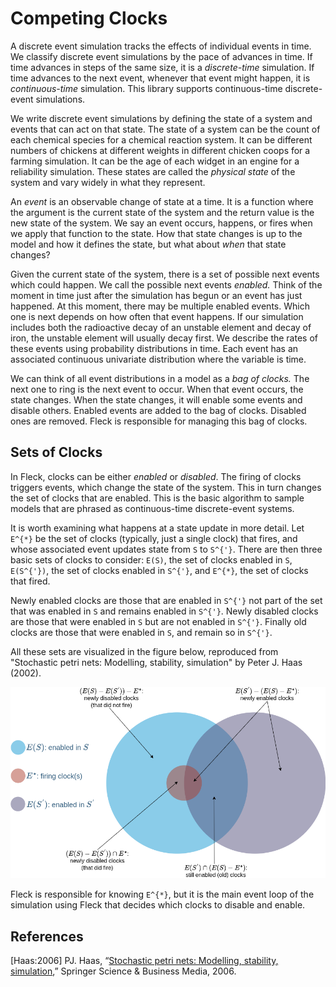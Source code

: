 # Competing Clocks

A discrete event simulation tracks the effects of individual events in time. We classify discrete event simulations by the pace of advances in time. If time advances in steps of the same size, it is a *discrete-time* simulation. If time advances to the next event, whenever that event might happen, it is *continuous-time* simulation. This library supports continuous-time discrete-event simulations.

We write discrete event simulations by defining the state of a system and events that can act on that state. The state of a system can be the count of each chemical species for a chemical reaction system. It can be different numbers of chickens at different weights in different chicken coops for a farming simulation. It can be the age of each widget in an engine for a reliability simulation. These states are called the *physical state* of the system and vary widely in what they represent.

An *event* is an observable change of state at a time. It is a function where the argument is the current state of the system and the return value is the new state of the system. We say an event occurs, happens, or fires when we apply that function to the state. How that state changes is up to the model and how it defines the state, but what about *when* that state changes?

Given the current state of the system, there is a set of possible next events which could happen. We call the possible next events *enabled.* Think of the moment in time just after the simulation has begun or an event has just happened. At this moment, there may be multiple enabled events. Which one is next depends on how often that event happens. If our simulation includes both the radioactive decay of an unstable element and decay of iron, the unstable element will usually decay first. We describe the rates of these events using probability distributions in time. Each event has an associated continuous univariate distribution where the variable is time.

We can think of all event distributions in a model as a *bag of clocks.* The next one to ring is the next event to occur. When that event occurs, the state changes. When the state changes, it will enable some events and disable others. Enabled events are added to the bag of clocks. Disabled ones are removed. Fleck is responsible for managing this bag of clocks.

## Sets of Clocks

In Fleck, clocks can be either *enabled* or *disabled*. The firing of clocks triggers events, which change the state of the system. This in turn changes the set of clocks that are enabled. This is the basic algorithm to sample models that are phrased as continuous-time discrete-event systems.

It is worth examining what happens at a state update in more detail. Let ``E^{*}`` be the set of clocks (typically, just a single clock) that fires, and whose associated event updates state from ``S`` to ``S^{'}``. There are then three basic sets of clocks to consider: ``E(S)``, the set of clocks enabled in ``S``, ``E(S^{'})``, the set of clocks enabled in ``S^{'}``, and ``E^{*}``, the set of clocks that fired.

Newly enabled clocks are those that are enabled in ``S^{'}`` not part of the set that was enabled in ``S`` and remains enabled in ``S^{'}``. Newly disabled clocks are those that were enabled in ``S`` but are not enabled in ``S^{'}``. Finally old clocks are those that were enabled in ``S``, and remain so in ``S^{'}``.

All these sets are visualized in the figure below, reproduced from "Stochastic petri nets: Modelling, stability, simulation" by Peter J. Haas (2002).

![](assets/ClockUpdate.png)

Fleck is responsible for knowing ``E^{*}``, but it is the main event loop of the simulation using Fleck that decides which clocks to disable and enable.

## References

[Haas:2006]	PJ. Haas, “[Stochastic petri nets: Modelling, stability, simulation](https://link.springer.com/book/10.1007/b97265),” Springer Science & Business Media, 2006.